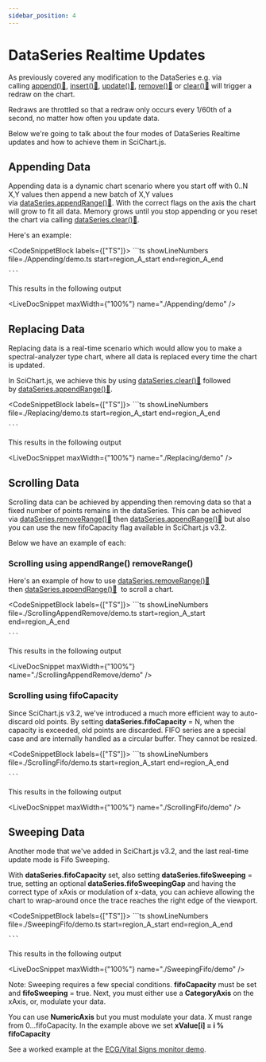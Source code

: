 ```yaml
---
sidebar_position: 4
---
```


# DataSeries Realtime Updates

As previously covered any modification to the DataSeries e.g. via calling [append():blue_book:](https://www.scichart.com/documentation/js/current/typedoc/classes/xydataseries.html#append), [insert():blue_book:](https://www.scichart.com/documentation/js/current/typedoc/classes/xydataseries.html#insert), [update():blue_book:](https://www.scichart.com/documentation/js/current/typedoc/classes/xydataseries.html#update), [remove():blue_book:](https://www.scichart.com/documentation/js/current/typedoc/classes/xydataseries.html#removeat) or [clear():blue_book:](https://www.scichart.com/documentation/js/current/typedoc/classes/xydataseries.html#clear) will trigger a redraw on the chart.

Redraws are throttled so that a redraw only occurs every 1/60th of a second, no matter how often you update data.

Below we're going to talk about the four modes of DataSeries Realtime updates and how to achieve them in SciChart.js.

Appending Data
--------------

Appending data is a dynamic chart scenario where you start off with 0..N X,Y values then append a new batch of X,Y values via [dataSeries.appendRange():blue_book:](https://www.scichart.com/documentation/js/current/typedoc/classes/xydataseries.html#appendRange). With the correct flags on the axis the chart will grow to fit all data. Memory grows until you stop appending or you reset the chart via calling [dataSeries.clear():blue_book:](https://www.scichart.com/documentation/js/current/typedoc/classes/xydataseries.html#clear).

Here's an example:

<CodeSnippetBlock labels={["TS"]}>
    ```ts showLineNumbers file=./Appending/demo.ts start=region_A_start end=region_A_end

    ```

</CodeSnippetBlock>

This results in the following output

<LiveDocSnippet maxWidth={"100%"} name="./Appending/demo" />

Replacing Data
--------------

Replacing data is a real-time scenario which would allow you to make a spectral-analyzer type chart, where all data is replaced every time the chart is updated.

In SciChart.js, we achieve this by using [dataSeries.clear():blue_book:](https://www.scichart.com/documentation/js/current/typedoc/classes/xydataseries.html#clear) followed by [dataSeries.appendRange():blue_book:](https://www.scichart.com/documentation/js/current/typedoc/classes/xydataseries.html#appendRange).

<CodeSnippetBlock labels={["TS"]}>
    ```ts showLineNumbers file=./Replacing/demo.ts start=region_A_start end=region_A_end

    ```

</CodeSnippetBlock>

This results in the following output

<LiveDocSnippet maxWidth={"100%"} name="./Replacing/demo" />

Scrolling Data
--------------

Scrolling data can be achieved by appending then removing data so that a fixed number of points remains in the dataSeries. This can be achieved via [dataSeries.removeRange():blue_book:](https://www.scichart.com/documentation/js/current/typedoc/classes/xydataseries.html#removeRange) then [dataSeries.appendRange():blue_book:](https://www.scichart.com/documentation/js/current/typedoc/classes/xydataseries.html#appendRange) but also you can use the new fifoCapacity flag available in SciChart.js v3.2.

Below we have an example of each:

### Scrolling using appendRange() removeRange()

Here's an example of how to use [dataSeries.removeRange():blue_book:](https://www.scichart.com/documentation/js/current/typedoc/classes/xydataseries.html#removeRange) then [dataSeries.appendRange():blue_book:](https://www.scichart.com/documentation/js/current/typedoc/classes/xydataseries.html#appendRange)  to scroll a chart.

<CodeSnippetBlock labels={["TS"]}>
    ```ts showLineNumbers file=./ScrollingAppendRemove/demo.ts start=region_A_start end=region_A_end

    ```

</CodeSnippetBlock>

This results in the following output

<LiveDocSnippet maxWidth={"100%"} name="./ScrollingAppendRemove/demo" />

### Scrolling using fifoCapacity

Since SciChart.js v3.2, we've introduced a much more efficient way to auto-discard old points. By setting **dataSeries.fifoCapacity** = N, when the capacity is exceeded, old points are discarded. FIFO series are a special case and are internally handled as a circular buffer. They cannot be resized.

<CodeSnippetBlock labels={["TS"]}>
    ```ts showLineNumbers file=./ScrollingFifo/demo.ts start=region_A_start end=region_A_end

    ```

</CodeSnippetBlock>

This results in the following output

<LiveDocSnippet maxWidth={"100%"} name="./ScrollingFifo/demo" />

Sweeping Data
-------------

Another mode that we've added in SciChart.js v3.2, and the last real-time update mode is Fifo Sweeping.

With **dataSeries.fifoCapacity** set, also setting **dataSeries.fifoSweeping** = true, setting an optional **dataSeries.fifoSweepingGap** and having the correct type of xAxis or modulation of x-data, you can achieve allowing the chart to wrap-around once the trace reaches the right edge of the viewport.

<CodeSnippetBlock labels={["TS"]}>
    ```ts showLineNumbers file=./SweepingFifo/demo.ts start=region_A_start end=region_A_end

    ```

</CodeSnippetBlock>

This results in the following output

<LiveDocSnippet maxWidth={"100%"} name="./SweepingFifo/demo" />

Note: Sweeping requires a few special conditions. **fifoCapacity** must be set and **fifoSweeping** = true. Next, you must either use a **CategoryAxis** on the xAxis, or, modulate your data.

You can use **NumericAxis** but you must modulate your data. X must range from 0...fifoCapacity. In the example above we set **xValue\[i\] = i % fifoCapacity**

See a worked example at the [ECG/Vital Signs monitor demo](https://scichart.com/demo/javascript-vital-signs-ecg-medical-chart-example).
